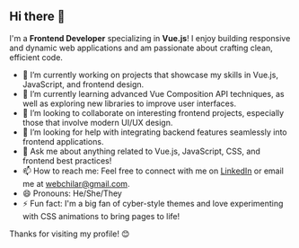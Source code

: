 ## Hi there 👋

I'm a **Frontend Developer** specializing in **Vue.js**! I enjoy building responsive and dynamic web applications and am passionate about crafting clean, efficient code.

- 🔭 I’m currently working on projects that showcase my skills in Vue.js, JavaScript, and frontend design.
- 🌱 I’m currently learning advanced Vue Composition API techniques, as well as exploring new libraries to improve user interfaces.
- 👯 I’m looking to collaborate on interesting frontend projects, especially those that involve modern UI/UX design.
- 🤔 I’m looking for help with integrating backend features seamlessly into frontend applications.
- 💬 Ask me about anything related to Vue.js, JavaScript, CSS, and frontend best practices!
- 📫 How to reach me: Feel free to connect with me on [LinkedIn](https://www.linkedin.com/in/webchilar-mz-b9b242335) or email me at webchilar@gmail.com.
- 😄 Pronouns: He/She/They
- ⚡ Fun fact: I'm a big fan of cyber-style themes and love experimenting with CSS animations to bring pages to life!

Thanks for visiting my profile! 😊
